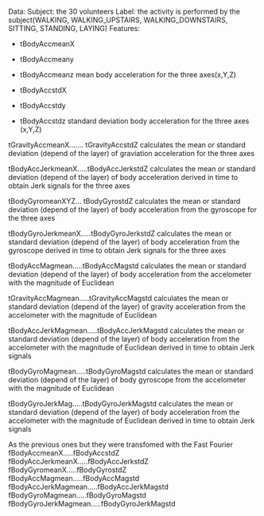 Data:
Subject: the 30 volunteers
Label: the activity is performed by the subject(WALKING, WALKING_UPSTAIRS, WALKING_DOWNSTAIRS, SITTING, STANDING, LAYING)
Features:
- tBodyAccmeanX
- tBodyAccmeany
- tBodyAccmeanz
mean body acceleration for the three  axes(x,Y,Z)

- tBodyAccstdX
- tBodyAccstdy
- tBodyAccstdz
standard deviation body acceleration for the three axes (x,Y,Z)

tGravityAccmeanX....... tGravityAccstdZ calculates the mean or standard deviation (depend of the layer) of graviation acceleration for the three axes

tBodyAccJerkmeanX.....tBodyAccJerkstdZ  calculates the mean or standard deviation (depend of the layer) of body acceleration derived in time to obtain Jerk signals for the three axes

tBodyGyromeanXYZ... tBodyGyrostdZ  calculates the mean or standard deviation (depend of the layer) of body acceleration from the gyroscope for the three axes

tBodyGyroJerkmeanX.....tBodyGyroJerkstdZ   calculates the mean or standard deviation (depend of the layer) of body acceleration from the gyroscope derived in time to obtain Jerk signals for the three axes

tBodyAccMagmean.....tBodyAccMagstd calculates the mean or standard deviation (depend of the layer) of body acceleration from the accelometer with the magnitude of Euclidean

tGravityAccMagmean.....tGravityAccMagstd calculates the mean or standard deviation (depend of the layer) of gravity acceleration from the accelometer with the magnitude of Euclidean

tBodyAccJerkMagmean.....tBodyAccJerkMagstd calculates the mean or standard deviation (depend of the layer) of body acceleration from the accelometer with the magnitude of Euclidean derived in time to obtain Jerk signals

tBodyGyroMagmean.....tBodyGyroMagstd calculates the mean or standard deviation (depend of the layer) of body gyroscope from the accelometer with the magnitude of Euclidean

tBodyGyroJerkMag.....tBodyGyroJerkMagstd calculates the mean or standard deviation (depend of the layer) of body acceleration from the accelometer with the magnitude of Euclidean  derived in time to obtain Jerk signals

As the previous ones but they were transfomed with the Fast Fourier
fBodyAccmeanX.....fBodyAccstdZ
fBodyAccJerkmeanX.....fBodyAccJerkstdZ
fBodyGyromeanX.....fBodyGyrostdZ 
fBodyAccMagmean.....fBodyAccMagstd
fBodyAccJerkMagmean.....fBodyAccJerkMagstd
fBodyGyroMagmean.....fBodyGyroMagstd
fBodyGyroJerkMagmean.....fBodyGyroJerkMagstd
